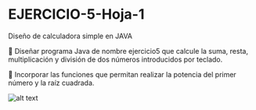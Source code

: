 # EJERCICIO-5-Hoja-1
Diseño de calculadora simple en JAVA


 
   🔴 Diseñar programa Java de nombre ejercicio5 que calcule la suma, 
   resta, multiplicación y división de dos números introducidos por teclado. 
 
   🔴 Incorporar las funciones que permitan realizar la potencia del primer 
   número y la raíz cuadrada.


![alt text](https://repository-images.githubusercontent.com/541172350/42fe53e3-fe77-44f0-afde-12fc98089e57)

